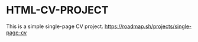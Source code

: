 # HTML-CV-PROJECT
This is a simple single-page CV project.
https://roadmap.sh/projects/single-page-cv

